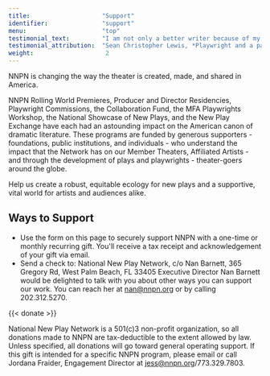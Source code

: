 ```yaml
---
title:                    "Support"
identifier:               "support"
menu:                     "top"
testimonial_text:         "I am not only a better writer because of my association with NNPN, but I am a better artist and - through witnessing firsthand their generosity - a better person."
testimonial_attribution:  "Sean Christopher Lewis, *Playwright and a participant in 5 NNPN Programs*"
weight:                    2
---
```


NNPN is changing the way the theater is created, made, and shared in America.

NNPN Rolling World Premieres, Producer and Director Residencies, Playwright Commissions, the Collaboration Fund, the MFA Playwrights Workshop, the National Showcase of New Plays, and the New Play Exchange have each had an astounding impact on the American canon of dramatic literature.  These programs are funded by generous supporters - foundations, public institutions, and individuals - who understand the impact that the Network has on our Member Theaters, Affiliated Artists - and through the development of plays and playwrights - theater-goers around the globe.

Help us create a robust, equitable ecology for new plays and a supportive, vital world for artists and audiences alike.


## Ways to Support

- Use the form on this page to securely support NNPN with a one-time or monthly recurring gift. You'll receive a tax receipt and acknowledgement of your gift via email.
- Send a check to: National New Play Network, c/o Nan Barnett, 365 Gregory Rd, West Palm Beach, FL 33405
Executive Director Nan Barnett would be delighted to talk with you about other ways you can support our work. You can reach her at nan@nnpn.org or by calling 202.312.5270.

{{< donate >}}

National New Play Network is a 501(c)3 non-profit organization, so all donations made to NNPN are tax-deductible to the extent allowed by law. Unless specified, all donations will go toward general operating support. If this gift is intended for a specific NNPN program, please email or call Jordana Fraider, Engagement Director at [jess@nnpn.org](mailto:jess@nnpn.org)/773.329.7803.
